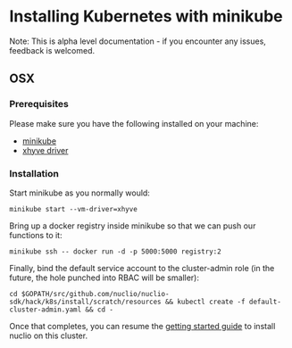 # Installing Kubernetes with minikube

Note: This is alpha level documentation - if you encounter any issues, feedback is welcomed.

## OSX

### Prerequisites

Please make sure you have the following installed on your machine:
- [minikube](https://kubernetes.io/docs/tasks/tools/install-minikube/)
- [xhyve driver](https://github.com/kubernetes/minikube/blob/master/docs/drivers.md#xhyve-driver)

### Installation

Start minikube as you normally would:
```
minikube start --vm-driver=xhyve
```

Bring up a docker registry inside minikube so that we can push our functions to it:
```
minikube ssh -- docker run -d -p 5000:5000 registry:2
```

Finally, bind the default service account to the cluster-admin role (in the future, the hole punched into RBAC will be smaller):
```
cd $GOPATH/src/github.com/nuclio/nuclio-sdk/hack/k8s/install/scratch/resources && kubectl create -f default-cluster-admin.yaml && cd -
```

Once that completes, you can resume the [getting started guide](/README.md) to install nuclio on this cluster.
